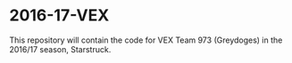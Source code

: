 # 2016-17-VEX
This repository will contain the code for VEX Team 973 (Greydoges) in the 2016/17 season, Starstruck. 
